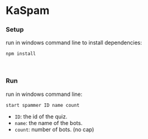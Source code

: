 # KaSpam

### Setup
run in windows command line to install dependencies:
```
npm install
```
<br/>

### Run
run in windows command line:
```
start spammer ID name count
```
* `ID`: the id of the quiz.
* `name`: the name of the bots.
* `count`: number of bots. (no cap)
